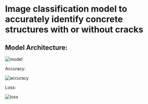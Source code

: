 # Image classification model to accurately identify concrete structures with or without cracks

## Model Architecture:

![model](https://github.com/user-attachments/assets/df5282cf-84e5-44de-9d46-3b5fef995de8)

Accuracy:

![accuracy](https://github.com/user-attachments/assets/c98d5c7e-9f38-426f-8c84-6d78c543735e)

Loss:

![loss](https://github.com/user-attachments/assets/30646224-528e-4dce-8afd-b3665304e223)
